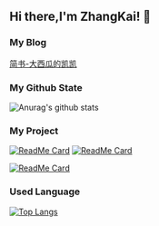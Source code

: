 ## Hi there,I'm ZhangKai! 👋

### My Blog
[简书-大西瓜的凯凯](https://www.jianshu.com/u/131b205e6fbd)

### My Github State
![Anurag's github stats](https://github-readme-stats.vercel.app/api?username=zhangkai0621&count_private=true&theme=onedark)

### My Project

[![ReadMe Card](https://github-readme-stats.vercel.app/api/pin/?username=zhangkai0621&repo=vue-math-edit&theme=vue)](https://github.com/zhangkai0621/vue-math-edit)  [![ReadMe Card](https://github-readme-stats.vercel.app/api/pin/?username=zhangkai0621&repo=cocos-2048&theme=vue)](https://github.com/zhangkai0621/cocos-2048)


[![ReadMe Card](https://github-readme-stats.vercel.app/api/pin/?username=zhangkai0621&repo=flutter&theme=vue)](https://github.com/zhangkai0621/flutter)

### Used Language
[![Top Langs](https://github-readme-stats.vercel.app/api/top-langs/?username=zhangkai0621&theme=onedark)](https://github.com/zhangkai0621)

<!--
**zhangkai0621/zhangkai0621** is a ✨ _special_ ✨ repository because its `README.md` (this file) appears on your GitHub profile.

Here are some ideas to get you started:

- 🔭 I’m currently working on ...
- 🌱 I’m currently learning ...
- 👯 I’m looking to collaborate on ...
- 🤔 I’m looking for help with ...
- 💬 Ask me about ...
- 📫 How to reach me: ...
- 😄 Pronouns: ...
- ⚡ Fun fact: ...
-->
